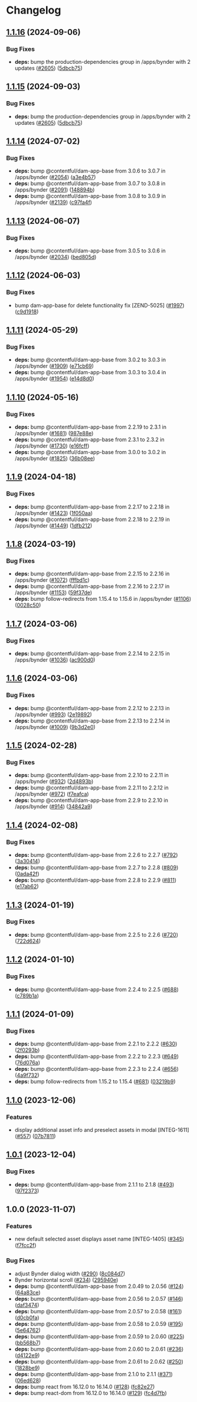 # Changelog

## [1.1.16](https://github.com/surferseo/contentful/compare/bynder-assets-v1.1.15...bynder-assets-v1.1.16) (2024-09-06)


### Bug Fixes

* **deps:** bump the production-dependencies group in /apps/bynder with 2 updates ([#2605](https://github.com/surferseo/contentful/issues/2605)) ([5dbcb75](https://github.com/surferseo/contentful/commit/5dbcb75f0a1f520670cdc91676114f7a04d1c90c))

## [1.1.15](https://github.com/contentful/marketplace-partner-apps/compare/bynder-assets-v1.1.14...bynder-assets-v1.1.15) (2024-09-03)


### Bug Fixes

* **deps:** bump the production-dependencies group in /apps/bynder with 2 updates ([#2605](https://github.com/contentful/marketplace-partner-apps/issues/2605)) ([5dbcb75](https://github.com/contentful/marketplace-partner-apps/commit/5dbcb75f0a1f520670cdc91676114f7a04d1c90c))

## [1.1.14](https://github.com/contentful/marketplace-partner-apps/compare/bynder-assets-v1.1.13...bynder-assets-v1.1.14) (2024-07-02)


### Bug Fixes

* **deps:** bump @contentful/dam-app-base from 3.0.6 to 3.0.7 in /apps/bynder ([#2054](https://github.com/contentful/marketplace-partner-apps/issues/2054)) ([a3e4b57](https://github.com/contentful/marketplace-partner-apps/commit/a3e4b57f4a9f791a974e32d682d37ff031c39b96))
* **deps:** bump @contentful/dam-app-base from 3.0.7 to 3.0.8 in /apps/bynder ([#2091](https://github.com/contentful/marketplace-partner-apps/issues/2091)) ([148894b](https://github.com/contentful/marketplace-partner-apps/commit/148894b9d22b1239ff29dbcdae27d9beced44223))
* **deps:** bump @contentful/dam-app-base from 3.0.8 to 3.0.9 in /apps/bynder ([#2139](https://github.com/contentful/marketplace-partner-apps/issues/2139)) ([c97fa4f](https://github.com/contentful/marketplace-partner-apps/commit/c97fa4f626920fec052a53e18d10f863d94ce4df))

## [1.1.13](https://github.com/contentful/marketplace-partner-apps/compare/bynder-assets-v1.1.12...bynder-assets-v1.1.13) (2024-06-07)


### Bug Fixes

* **deps:** bump @contentful/dam-app-base from 3.0.5 to 3.0.6 in /apps/bynder ([#2034](https://github.com/contentful/marketplace-partner-apps/issues/2034)) ([bed805d](https://github.com/contentful/marketplace-partner-apps/commit/bed805de8730e0d84309e6deb368ebb95383f577))

## [1.1.12](https://github.com/contentful/marketplace-partner-apps/compare/bynder-assets-v1.1.11...bynder-assets-v1.1.12) (2024-06-03)


### Bug Fixes

* bump dam-app-base for delete functionality fix [ZEND-5025] ([#1997](https://github.com/contentful/marketplace-partner-apps/issues/1997)) ([c9d1918](https://github.com/contentful/marketplace-partner-apps/commit/c9d1918b9cca5f45ec2ec7acf0eac45f6bcc7723))

## [1.1.11](https://github.com/contentful/marketplace-partner-apps/compare/bynder-assets-v1.1.10...bynder-assets-v1.1.11) (2024-05-29)


### Bug Fixes

* **deps:** bump @contentful/dam-app-base from 3.0.2 to 3.0.3 in /apps/bynder ([#1909](https://github.com/contentful/marketplace-partner-apps/issues/1909)) ([e71cb69](https://github.com/contentful/marketplace-partner-apps/commit/e71cb697fdcb31628dedc677274fb377e3a0c26c))
* **deps:** bump @contentful/dam-app-base from 3.0.3 to 3.0.4 in /apps/bynder ([#1954](https://github.com/contentful/marketplace-partner-apps/issues/1954)) ([e14d8d0](https://github.com/contentful/marketplace-partner-apps/commit/e14d8d00509ebdd5510ea187a38ec3ac2ba8cbfd))

## [1.1.10](https://github.com/contentful/marketplace-partner-apps/compare/bynder-assets-v1.1.9...bynder-assets-v1.1.10) (2024-05-16)


### Bug Fixes

* **deps:** bump @contentful/dam-app-base from 2.2.19 to 2.3.1 in /apps/bynder ([#1681](https://github.com/contentful/marketplace-partner-apps/issues/1681)) ([987e88e](https://github.com/contentful/marketplace-partner-apps/commit/987e88eb6eb2615ac955ada98f65afd74e770a64))
* **deps:** bump @contentful/dam-app-base from 2.3.1 to 2.3.2 in /apps/bynder ([#1730](https://github.com/contentful/marketplace-partner-apps/issues/1730)) ([e16fcff](https://github.com/contentful/marketplace-partner-apps/commit/e16fcffdd1b791dfe18e328e046b1ea897c277f8))
* **deps:** bump @contentful/dam-app-base from 3.0.0 to 3.0.2 in /apps/bynder ([#1825](https://github.com/contentful/marketplace-partner-apps/issues/1825)) ([36b08ee](https://github.com/contentful/marketplace-partner-apps/commit/36b08ee5101e64db50624e8d2a721764b849b924))

## [1.1.9](https://github.com/contentful/marketplace-partner-apps/compare/bynder-assets-v1.1.8...bynder-assets-v1.1.9) (2024-04-18)


### Bug Fixes

* **deps:** bump @contentful/dam-app-base from 2.2.17 to 2.2.18 in /apps/bynder ([#1423](https://github.com/contentful/marketplace-partner-apps/issues/1423)) ([1f050aa](https://github.com/contentful/marketplace-partner-apps/commit/1f050aa3c6506d3235d5b3886b28c04526d972f6))
* **deps:** bump @contentful/dam-app-base from 2.2.18 to 2.2.19 in /apps/bynder ([#1449](https://github.com/contentful/marketplace-partner-apps/issues/1449)) ([1dfb212](https://github.com/contentful/marketplace-partner-apps/commit/1dfb212a91a0f2da1f90a91cdfa9ecdda5f83332))

## [1.1.8](https://github.com/contentful/marketplace-partner-apps/compare/bynder-assets-v1.1.7...bynder-assets-v1.1.8) (2024-03-19)


### Bug Fixes

* **deps:** bump @contentful/dam-app-base from 2.2.15 to 2.2.16 in /apps/bynder ([#1072](https://github.com/contentful/marketplace-partner-apps/issues/1072)) ([fffbd1c](https://github.com/contentful/marketplace-partner-apps/commit/fffbd1c9f73930a2a1bba029d1fd63597839612b))
* **deps:** bump @contentful/dam-app-base from 2.2.16 to 2.2.17 in /apps/bynder ([#1153](https://github.com/contentful/marketplace-partner-apps/issues/1153)) ([59f37de](https://github.com/contentful/marketplace-partner-apps/commit/59f37dea3961cc37bd2695b3facaa0b3fe3961b7))
* **deps:** bump follow-redirects from 1.15.4 to 1.15.6 in /apps/bynder ([#1106](https://github.com/contentful/marketplace-partner-apps/issues/1106)) ([0028c50](https://github.com/contentful/marketplace-partner-apps/commit/0028c50454e602beac7e81185f1701d053240b16))

## [1.1.7](https://github.com/contentful/marketplace-partner-apps/compare/bynder-assets-v1.1.6...bynder-assets-v1.1.7) (2024-03-06)


### Bug Fixes

* **deps:** bump @contentful/dam-app-base from 2.2.14 to 2.2.15 in /apps/bynder ([#1036](https://github.com/contentful/marketplace-partner-apps/issues/1036)) ([ac900d0](https://github.com/contentful/marketplace-partner-apps/commit/ac900d0b112d66ce5791b9a90f7a2ae0cd19b624))

## [1.1.6](https://github.com/contentful/marketplace-partner-apps/compare/bynder-assets-v1.1.5...bynder-assets-v1.1.6) (2024-03-06)


### Bug Fixes

* **deps:** bump @contentful/dam-app-base from 2.2.12 to 2.2.13 in /apps/bynder ([#993](https://github.com/contentful/marketplace-partner-apps/issues/993)) ([2e19892](https://github.com/contentful/marketplace-partner-apps/commit/2e198925bcfeab53e31c0be7de73f7e073a8761c))
* **deps:** bump @contentful/dam-app-base from 2.2.13 to 2.2.14 in /apps/bynder ([#1009](https://github.com/contentful/marketplace-partner-apps/issues/1009)) ([9b3d2e0](https://github.com/contentful/marketplace-partner-apps/commit/9b3d2e06faf2b6e07ce09e6d3909896adbcbc939))

## [1.1.5](https://github.com/contentful/marketplace-partner-apps/compare/bynder-assets-v1.1.4...bynder-assets-v1.1.5) (2024-02-28)


### Bug Fixes

* **deps:** bump @contentful/dam-app-base from 2.2.10 to 2.2.11 in /apps/bynder ([#932](https://github.com/contentful/marketplace-partner-apps/issues/932)) ([2d4893b](https://github.com/contentful/marketplace-partner-apps/commit/2d4893b0604cc2a953af66105ee0bde1e04b08d5))
* **deps:** bump @contentful/dam-app-base from 2.2.11 to 2.2.12 in /apps/bynder ([#972](https://github.com/contentful/marketplace-partner-apps/issues/972)) ([f7eafca](https://github.com/contentful/marketplace-partner-apps/commit/f7eafcad04dfba0033e4906819bb87d9a154f78d))
* **deps:** bump @contentful/dam-app-base from 2.2.9 to 2.2.10 in /apps/bynder ([#914](https://github.com/contentful/marketplace-partner-apps/issues/914)) ([34842a9](https://github.com/contentful/marketplace-partner-apps/commit/34842a9ee48efcb97bc01ca0df8074192ceaf063))

## [1.1.4](https://github.com/contentful/marketplace-partner-apps/compare/bynder-assets-v1.1.3...bynder-assets-v1.1.4) (2024-02-08)


### Bug Fixes

* **deps:** bump @contentful/dam-app-base from 2.2.6 to 2.2.7 ([#792](https://github.com/contentful/marketplace-partner-apps/issues/792)) ([3a30414](https://github.com/contentful/marketplace-partner-apps/commit/3a30414e90fd03491edfc9089cf552f8fadbe266))
* **deps:** bump @contentful/dam-app-base from 2.2.7 to 2.2.8 ([#809](https://github.com/contentful/marketplace-partner-apps/issues/809)) ([0ada42f](https://github.com/contentful/marketplace-partner-apps/commit/0ada42f818b6b9d012ffd99898d81f7a212cf443))
* **deps:** bump @contentful/dam-app-base from 2.2.8 to 2.2.9 ([#811](https://github.com/contentful/marketplace-partner-apps/issues/811)) ([e17ab62](https://github.com/contentful/marketplace-partner-apps/commit/e17ab6279b3b5d0f845d40ed6ef0262e48d3dc9c))

## [1.1.3](https://github.com/contentful/marketplace-partner-apps/compare/bynder-assets-v1.1.2...bynder-assets-v1.1.3) (2024-01-19)


### Bug Fixes

* **deps:** bump @contentful/dam-app-base from 2.2.5 to 2.2.6 ([#720](https://github.com/contentful/marketplace-partner-apps/issues/720)) ([722d624](https://github.com/contentful/marketplace-partner-apps/commit/722d624e01619f4389461d019fabdbc51e064e9d))

## [1.1.2](https://github.com/contentful/marketplace-partner-apps/compare/bynder-assets-v1.1.1...bynder-assets-v1.1.2) (2024-01-10)


### Bug Fixes

* **deps:** bump @contentful/dam-app-base from 2.2.4 to 2.2.5 ([#688](https://github.com/contentful/marketplace-partner-apps/issues/688)) ([c789b1a](https://github.com/contentful/marketplace-partner-apps/commit/c789b1a609465634f6a1673020c3eed01d9cd098))

## [1.1.1](https://github.com/contentful/marketplace-partner-apps/compare/bynder-assets-v1.1.0...bynder-assets-v1.1.1) (2024-01-09)


### Bug Fixes

* **deps:** bump @contentful/dam-app-base from 2.2.1 to 2.2.2 ([#630](https://github.com/contentful/marketplace-partner-apps/issues/630)) ([2f0293b](https://github.com/contentful/marketplace-partner-apps/commit/2f0293b709785f02222d0c9d33cc0e34eec46370))
* **deps:** bump @contentful/dam-app-base from 2.2.2 to 2.2.3 ([#649](https://github.com/contentful/marketplace-partner-apps/issues/649)) ([76d076a](https://github.com/contentful/marketplace-partner-apps/commit/76d076a1cda4c3f54943230130a08a54ff917794))
* **deps:** bump @contentful/dam-app-base from 2.2.3 to 2.2.4 ([#656](https://github.com/contentful/marketplace-partner-apps/issues/656)) ([4a9f732](https://github.com/contentful/marketplace-partner-apps/commit/4a9f732d62c3b1681d667a05a3d3f43f0793fc1a))
* **deps:** bump follow-redirects from 1.15.2 to 1.15.4 ([#681](https://github.com/contentful/marketplace-partner-apps/issues/681)) ([03219b9](https://github.com/contentful/marketplace-partner-apps/commit/03219b94e98d5c183e8b5736ba23cfd5b28f4981))

## [1.1.0](https://github.com/contentful/marketplace-partner-apps/compare/bynder-assets-v1.0.1...bynder-assets-v1.1.0) (2023-12-06)


### Features

* display additional asset info and preselect assets in modal [INTEG-1611] ([#557](https://github.com/contentful/marketplace-partner-apps/issues/557)) ([07b7811](https://github.com/contentful/marketplace-partner-apps/commit/07b7811138fa374c294bced846fca14c3ce3e246))

## [1.0.1](https://github.com/contentful/marketplace-partner-apps/compare/bynder-assets-v1.0.0...bynder-assets-v1.0.1) (2023-12-04)


### Bug Fixes

* **deps:** bump @contentful/dam-app-base from 2.1.1 to 2.1.8 ([#493](https://github.com/contentful/marketplace-partner-apps/issues/493)) ([97f2373](https://github.com/contentful/marketplace-partner-apps/commit/97f23734d559ab8dc50bf07f0c36246af5b7f0a0))

## 1.0.0 (2023-11-07)


### Features

* new default selected asset displays asset name [INTEG-1405] ([#345](https://github.com/contentful/marketplace-partner-apps/issues/345)) ([f7fcc2f](https://github.com/contentful/marketplace-partner-apps/commit/f7fcc2fcc9863c2465b4a5de49d258a7a0782bce))


### Bug Fixes

* adjust Bynder dialog width ([#290](https://github.com/contentful/marketplace-partner-apps/issues/290)) ([8c084d7](https://github.com/contentful/marketplace-partner-apps/commit/8c084d7733bb953d3b2e7d7df2ab177ad4990029))
* Bynder horizontal scroll ([#234](https://github.com/contentful/marketplace-partner-apps/issues/234)) ([295940e](https://github.com/contentful/marketplace-partner-apps/commit/295940ed33a06c717a8a169fe0c9bcb407f1f158))
* **deps:** bump @contentful/dam-app-base from 2.0.49 to 2.0.56 ([#124](https://github.com/contentful/marketplace-partner-apps/issues/124)) ([64a83ce](https://github.com/contentful/marketplace-partner-apps/commit/64a83ced17d54e383eb119d532d6d8132e12e7bb))
* **deps:** bump @contentful/dam-app-base from 2.0.56 to 2.0.57 ([#146](https://github.com/contentful/marketplace-partner-apps/issues/146)) ([daf3474](https://github.com/contentful/marketplace-partner-apps/commit/daf3474a3b91295990e86425cb15fa53c3800345))
* **deps:** bump @contentful/dam-app-base from 2.0.57 to 2.0.58 ([#161](https://github.com/contentful/marketplace-partner-apps/issues/161)) ([d0cb0fa](https://github.com/contentful/marketplace-partner-apps/commit/d0cb0fa25221a4610002127423189fd4cfcbfe5f))
* **deps:** bump @contentful/dam-app-base from 2.0.58 to 2.0.59 ([#195](https://github.com/contentful/marketplace-partner-apps/issues/195)) ([5e64762](https://github.com/contentful/marketplace-partner-apps/commit/5e64762390fbaffdec7ecd639a6e4c98596522f1))
* **deps:** bump @contentful/dam-app-base from 2.0.59 to 2.0.60 ([#225](https://github.com/contentful/marketplace-partner-apps/issues/225)) ([bb568b7](https://github.com/contentful/marketplace-partner-apps/commit/bb568b7e01933a26f6275e7a80e0655deef1d3b0))
* **deps:** bump @contentful/dam-app-base from 2.0.60 to 2.0.61 ([#236](https://github.com/contentful/marketplace-partner-apps/issues/236)) ([d4122e9](https://github.com/contentful/marketplace-partner-apps/commit/d4122e96e242efbd97702ef0fc37a38fb9500b09))
* **deps:** bump @contentful/dam-app-base from 2.0.61 to 2.0.62 ([#250](https://github.com/contentful/marketplace-partner-apps/issues/250)) ([1828be9](https://github.com/contentful/marketplace-partner-apps/commit/1828be9c389cd9a6b67992619110fedd4cb42653))
* **deps:** bump @contentful/dam-app-base from 2.1.0 to 2.1.1 ([#371](https://github.com/contentful/marketplace-partner-apps/issues/371)) ([06ed628](https://github.com/contentful/marketplace-partner-apps/commit/06ed628b6999619acaf9f2866e515c051dd8a7f5))
* **deps:** bump react from 16.12.0 to 16.14.0 ([#128](https://github.com/contentful/marketplace-partner-apps/issues/128)) ([fc82e27](https://github.com/contentful/marketplace-partner-apps/commit/fc82e27512a3c9a7148f92227d11f8a9798199dc))
* **deps:** bump react-dom from 16.12.0 to 16.14.0 ([#129](https://github.com/contentful/marketplace-partner-apps/issues/129)) ([fc4d7fb](https://github.com/contentful/marketplace-partner-apps/commit/fc4d7fb0aefd2dffbae46f596da4f31b6fca98ae))
